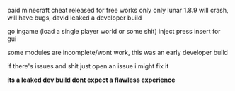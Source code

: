 paid minecraft cheat released for free works only only lunar 1.8.9
will crash, will have bugs, david leaked a developer build

go ingame (load a single player world or some shit)
inject
press insert for gui

some modules are incomplete/wont work, this was an early developer build

if there's issues and shit just open an issue i might fix it

<b>its a leaked dev build dont expect a flawless experience</b>
